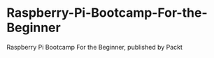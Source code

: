 


# Raspberry-Pi-Bootcamp-For-the-Beginner
Raspberry Pi Bootcamp For the Beginner, published by Packt
